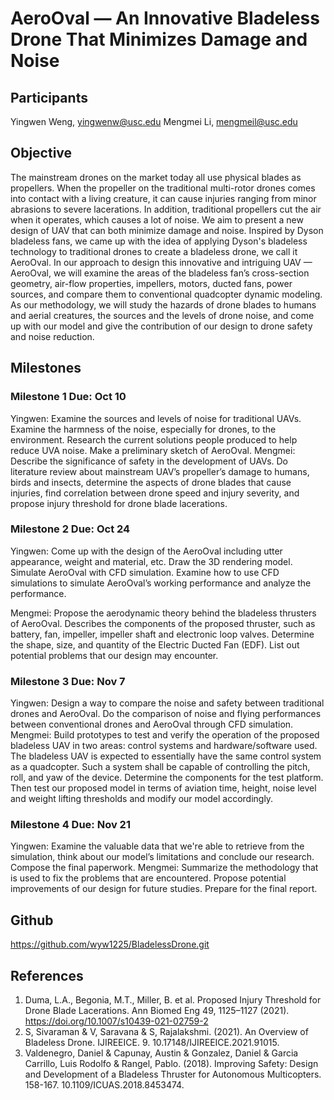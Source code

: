 # AeroOval — An Innovative Bladeless Drone That Minimizes Damage and Noise
## Participants
Yingwen Weng, yingwenw@usc.edu Mengmei Li, mengmeil@usc.edu
## Objective
The mainstream drones on the market today all use physical blades as propellers. When the propeller on the traditional multi-rotor drones comes into contact with a living creature, it can cause injuries ranging from minor abrasions to severe lacerations. In addition, traditional propellers cut the air when it operates, which causes a lot of noise. We aim to present a new design of UAV that can both minimize damage and noise. Inspired by Dyson bladeless fans, we came up with the idea of applying Dyson's bladeless technology to traditional drones to create a bladeless drone, we call it AeroOval. In our approach to design this innovative and intriguing UAV — AeroOval, we will examine the areas of the bladeless fan’s cross-section geometry, air-flow properties, impellers, motors, ducted fans, power sources, and compare them to conventional quadcopter dynamic modeling. As our methodology, we will study the hazards of drone blades to humans and aerial creatures, the sources and the levels of drone noise, and come up with our model and give the contribution of our design to drone safety and noise reduction.

## Milestones
### Milestone 1 Due: Oct 10 
Yingwen: Examine the sources and levels of noise for traditional UAVs. Examine the harmness of the noise, especially for drones, to the environment. Research the current solutions people produced to help reduce UVA noise. Make a preliminary sketch of AeroOval.
Mengmei: Describe the significance of safety in the development of UAVs. Do literature review about mainstream UAV’s propeller’s damage to humans, birds and insects, determine the aspects of drone blades that cause injuries, find correlation between drone speed and injury severity, and propose injury threshold for drone blade lacerations.

### Milestone 2 Due: Oct 24 
Yingwen: Come up with the design of the AeroOval including utter appearance, weight and material, etc. Draw the 3D rendering model. Simulate AeroOval with CFD simulation. Examine how to use CFD simulations to simulate AeroOval’s working performance and analyze the performance.
  
Mengmei: Propose the aerodynamic theory behind the bladeless thrusters of AeroOval. Describes the components of the proposed thruster, such as battery, fan, impeller, impeller shaft and electronic loop valves. Determine the shape, size, and quantity of the Electric Ducted Fan (EDF). List out potential problems that our design may encounter.

### Milestone 3 Due: Nov 7 
Yingwen: Design a way to compare the noise and safety between traditional drones and AeroOval. Do the comparison of noise and flying performances between conventional drones and AeroOval through CFD simulation.
Mengmei: Build prototypes to test and verify the operation of the proposed bladeless UAV in two areas: control systems and hardware/software used. The bladeless UAV is expected to essentially have the same control system as a quadcopter. Such a system shall be capable of controlling the pitch, roll, and yaw of the device. Determine the components for the test platform. Then test our proposed model in terms of aviation time, height, noise level and weight lifting thresholds and modify our model accordingly.

### Milestone 4 Due: Nov 21 
Yingwen: Examine the valuable data that we're able to retrieve from the simulation, think about our model’s limitations and conclude our research. Compose the final paperwork.
Mengmei: Summarize the methodology that is used to fix the problems that are encountered. Propose potential improvements of our design for future studies. Prepare for the final report.

## Github
https://github.com/wyw1225/BladelessDrone.git

## References
1. Duma, L.A., Begonia, M.T., Miller, B. et al. Proposed Injury Threshold for Drone Blade Lacerations. Ann Biomed Eng 49, 1125–1127 (2021). https://doi.org/10.1007/s10439-021-02759-2
2. S, Sivaraman & V, Saravana & S, Rajalakshmi. (2021). An Overview of Bladeless Drone. IJIREEICE. 9. 10.17148/IJIREEICE.2021.91015.
3. Valdenegro, Daniel & Capunay, Austin & Gonzalez, Daniel & Garcia Carrillo, Luis Rodolfo & Rangel, Pablo. (2018). Improving Safety: Design and Development of a Bladeless Thruster for Autonomous Multicopters. 158-167. 10.1109/ICUAS.2018.8453474.
